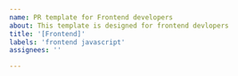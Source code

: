 ```yaml
---
name: PR template for Frontend developers
about: This template is designed for frontend devlopers
title: '[Frontend]'
labels: 'frontend javascript'
assignees: ''

---
```


